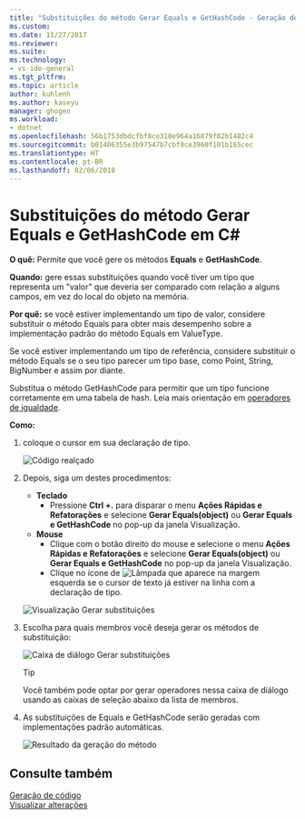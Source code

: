 ```yaml
---
title: "Substituições do método Gerar Equals e GetHashCode - Geração de código (C#) | Microsoft Docs"
ms.custom: 
ms.date: 11/27/2017
ms.reviewer: 
ms.suite: 
ms.technology:
- vs-ide-general
ms.tgt_pltfrm: 
ms.topic: article
author: kuhlenh
ms.author: kaseyu
manager: ghogen
ms.workload:
- dotnet
ms.openlocfilehash: 56b1753dbdcfbf8ce318e964a16879f02b1482c4
ms.sourcegitcommit: b01406355e3b97547b7cbf8ce3960f101b165cec
ms.translationtype: HT
ms.contentlocale: pt-BR
ms.lasthandoff: 02/06/2018
---
```

# <a name="generate-equals-and-gethashcode-method-overrides-in-c"></a>Substituições do método Gerar Equals e GetHashCode em C# #

**O quê:** Permite que você gere os métodos **Equals** e **GetHashCode**.

**Quando:** gere essas substituições quando você tiver um tipo que representa um "valor" que deveria ser comparado com relação a alguns campos, em vez do local do objeto na memória.

**Por quê:** se você estiver implementando um tipo de valor, considere substituir o método Equals para obter mais desempenho sobre a implementação padrão do método Equals em ValueType.

Se você estiver implementando um tipo de referência, considere substituir o método Equals se o seu tipo parecer um tipo base, como Point, String, BigNumber e assim por diante.

Substitua o método GetHashCode para permitir que um tipo funcione corretamente em uma tabela de hash. Leia mais orientação em [operadores de igualdade](/dotnet/standard/design-guidelines/equality-operators).

**Como:**

1. coloque o cursor em sua declaração de tipo.

   ![Código realçado](media/overrides-highlight-cs.png)

1. Depois, siga um destes procedimentos:
   * **Teclado**
     * Pressione **Ctrl +.** para disparar o menu **Ações Rápidas e Refatorações** e selecione **Gerar Equals(object)** ou **Gerar Equals e GetHashCode** no pop-up da janela Visualização.
   * **Mouse**
     * Clique com o botão direito do mouse e selecione o menu **Ações Rápidas e Refatorações** e selecione **Gerar Equals(object)** ou **Gerar Equals e GetHashCode** no pop-up da janela Visualização.
     * Clique no ícone de ![Lâmpada](media/bulb-cs.png) que aparece na margem esquerda se o cursor de texto já estiver na linha com a declaração de tipo.

   ![Visualização Gerar substituições](media/overrides-preview-cs.png)

1. Escolha para quais membros você deseja gerar os métodos de substituição:

    ![Caixa de diálogo Gerar substituições](media/overrides-dialog-cs.png)

    > [!TIP]
    > Você também pode optar por gerar operadores nessa caixa de diálogo usando as caixas de seleção abaixo da lista de membros.

1. As substituições de Equals e GetHashCode serão geradas com implementações padrão automáticas.

   ![Resultado da geração do método](media/overrides-result-cs.png)

## <a name="see-also"></a>Consulte também

[Geração de código](../code-generation-in-visual-studio.md)  
[Visualizar alterações](../../ide/preview-changes.md)
